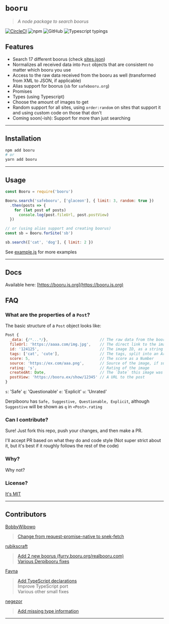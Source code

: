 # `booru`

> *A node package to search boorus*

[![CircleCI](https://img.shields.io/circleci/project/github/AtlasTheBot/booru.svg)](https://circleci.com/gh/AtlasTheBot/booru) ![npm](https://img.shields.io/npm/v/booru.svg) ![GitHub](https://img.shields.io/github/license/AtlasTheBot/booru.svg) ![Typescript typings](https://img.shields.io/badge/Typings-Typescript-informational.svg)

## Features

- Search 17 different boorus (check [sites.json](./src/sites.json))
- Normalizes all received data into `Post` objects that are consistent no matter which booru you use
- Access to the raw data received from the booru as well (transformed from XML to JSON, if applicable)
- Alias support for boorus (`sb` for `safebooru.org`)
- Promises
- Types (using Typescript)
- Choose the amount of images to get
- Random support for all sites, using `order:random` on sites that support it and using custom code on those that don't
- Coming soon(-ish): Support for more than just searching

---

## Installation

```sh
npm add booru
# or
yarn add booru
```

---

## Usage

```js
const Booru = require('booru')

Booru.search('safebooru', ['glaceon'], { limit: 3, random: true })
  .then(posts => {
    for (let post of posts)
      console.log(post.fileUrl, post.postView)
  })

// or (using alias support and creating boorus)
const sb = Booru.forSite('sb')

sb.search(['cat', 'dog'], { limit: 2 })
```

See [example.js](./example.js) for more examples

---

## Docs

Available here: [https://booru.js.org](https://booru.js.org)

## FAQ

### What are the properties of a `Post`?

The basic structure of a `Post` object looks like:

```js
Post {
  _data: {/*...*/},                       // The raw data from the booru
  fileUrl: 'https://aaaa.com/img.jpg',    // The direct link to the image, ready to post
  id: '124125',                           // The image ID, as a string
  tags: ['cat', 'cute'],                  // The tags, split into an Array
  score: 5,                               // The score as a Number
  source: 'https://ex.com/aaa.png',       // Source of the image, if supplied
  rating: 's',                            // Rating of the image
  createdAt: Date,                        // The `Date` this image was created at
  postView: 'https://booru.ex/show/12345' // A URL to the post
}
```

`s`: 'Safe'
`q`: 'Questionable'
`e`: 'Explicit'
`u`: 'Unrated'

Derpibooru has `Safe, Suggestive, Questionable, Explicit`, although `Suggestive` will be shown as `q` in `<Post>.rating`

### Can I contribute?

Sure! Just fork this repo, push your changes, and then make a PR.

I'll accept PR based on what they do and code style (Not super strict about it, but it's best if it roughly follows the rest of the code)

### Why?

Why not?

### License?

[It's MIT](https://choosealicense.com/licenses/mit/)

---

## Contributors

[BobbyWibowo](https://github.com/BobbyWibowo/booru)
> [Change from request-promise-native to snek-fetch](https://github.com/AtlasTheBot/booru/pull/9)

[rubikscraft](https://github.com/rubikscraft/booru)
> [Add 2 new boorus (furry.booru.org/realbooru.com)](https://github.com/AtlasTheBot/booru/pull/17)  
> [Various Derpibooru fixes](https://github.com/AtlasTheBot/booru/pull/19)

[Favna](https://github.com/favna/)
> [Add TypeScript declarations](https://github.com/AtlasTheBot/booru/pull/21)  
> Improve TypeScript port  
> Various other small fixes

[negezor](https://github.com/negezor)
> [Add missing type information](https://github.com/AtlasTheBot/booru/pull/31)

---
